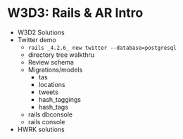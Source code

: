 # W3D3: Rails & AR Intro

- W3D2 Solutions
- Twitter demo
  - `rails _4.2.6_ new twitter --database=postgresql`
  - directory tree walkthru
  - Review schema
  - Migrations/models
    - tas
    - locations
    - tweets
    - hash_taggings
    - hash_tags
  - rails dbconsole
  - rails console
- HWRK solutions